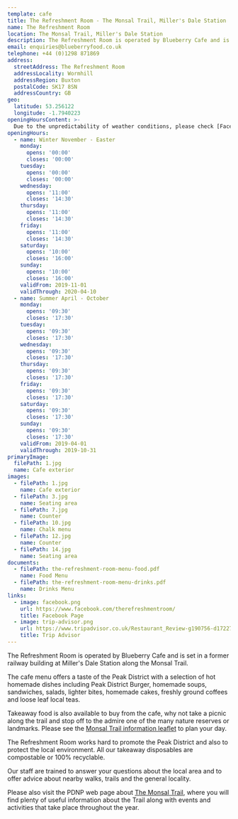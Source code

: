 ```yaml
---
template: cafe
title: The Refreshment Room - The Monsal Trail, Miller's Dale Station
name: The Refreshment Room
location: The Monsal Trail, Miller's Dale Station
description: The Refreshment Room is operated by Blueberry Cafe and is set in a former railway building at Miller's Dale Station along the Monsal Trail
email: enquiries@blueberryfood.co.uk
telephone: +44 (0)1298 871869
address:
  streetAddress: The Refreshment Room
  addressLocality: Wormhill
  addressRegion: Buxton
  postalCode: SK17 8SN
  addressCountry: GB
geo:
  latitude: 53.256122
  longitude: -1.7940223
openingHoursContent: >-
  Due to the unpredictability of weather conditions, please check [Facebook](https://www.facebook.com/therefreshmentroom/) or [contact us](mailto:enquiries@blueberryfood.co.uk) for current opening times.
openingHours:
  - name: Winter November - Easter
    monday:
      opens: '00:00'
      closes: '00:00'
    tuesday:
      opens: '00:00'
      closes: '00:00'
    wednesday:
      opens: '11:00'
      closes: '14:30'
    thursday:
      opens: '11:00'
      closes: '14:30'
    friday:
      opens: '11:00'
      closes: '14:30'
    saturday:
      opens: '10:00'
      closes: '16:00'
    sunday:
      opens: '10:00'
      closes: '16:00'
    validFrom: 2019-11-01
    validThrough: 2020-04-10
  - name: Summer April - October
    monday:
      opens: '09:30'
      closes: '17:30'
    tuesday:
      opens: '09:30'
      closes: '17:30'
    wednesday:
      opens: '09:30'
      closes: '17:30'
    thursday:
      opens: '09:30'
      closes: '17:30'
    friday:
      opens: '09:30'
      closes: '17:30'
    saturday:
      opens: '09:30'
      closes: '17:30'
    sunday:
      opens: '09:30'
      closes: '17:30'
    validFrom: 2019-04-01
    validThrough: 2019-10-31
primaryImage:
  filePath: 1.jpg
  name: Cafe exterior
images:
  - filePath: 1.jpg
    name: Cafe exterior
  - filePath: 3.jpg
    name: Seating area
  - filePath: 7.jpg
    name: Counter
  - filePath: 10.jpg
    name: Chalk menu
  - filePath: 12.jpg
    name: Counter
  - filePath: 14.jpg
    name: Seating area
documents:
  - filePath: the-refreshment-room-menu-food.pdf
    name: Food Menu
  - filePath: the-refreshment-room-menu-drinks.pdf
    name: Drinks Menu
links:
  - image: facebook.png
    url: https://www.facebook.com/therefreshmentroom/
    title: Facebook Page
  - image: trip-advisor.png
    url: https://www.tripadvisor.co.uk/Restaurant_Review-g190756-d17227909-Reviews-The_Refreshment_Room-Buxton_Derbyshire_England.html
    title: Trip Advisor
---
```


The Refreshment Room is operated by Blueberry Cafe and is set in a former railway building at Miller's Dale Station along the Monsal Trail.

The cafe menu offers a taste of the Peak District with a selection of hot homemade dishes including Peak District Burger, homemade soups, sandwiches, salads, lighter bites, homemade cakes, freshly ground coffees and loose leaf local teas.

Takeaway food is also available to buy from the cafe, why not take a picnic along the trail and stop off to the admire one of the many nature reserves or landmarks. Please see the [Monsal Trail information leaflet](https://www.peakdistrict.gov.uk/__data/assets/pdf_file/0011/125579/monsal-trail-leaflet.pdf) to plan your day.

The Refreshment Room works hard to promote the Peak District and also to protect the local environment. All our takeaway disposables are compostable or 100% recyclable.

Our staff are trained to answer your questions about the local area and to offer advice about nearby walks, trails and the general locality.

Please also visit the PDNP web page about [The Monsal Trail](https://www.peakdistrict.gov.uk/__data/assets/pdf_file/0011/125579/monsal-trail-leaflet.pdf), where you will find plenty of useful information about the Trail along with events and activities that take place throughout the year.
